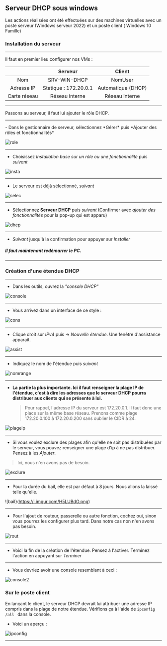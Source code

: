 ## Serveur DHCP sous windows

Les actions réalisées ont été effectuées sur des machines virtuelles avec un poste serveur (Windows serveur 2022) et un poste client ( Windows 10 Famille)

### Installation du serveur

<HR>

Il faut en premier lieu configurer nos VMs : 

| | Serveur | Client
| :-: | :-: | :-: |
| Nom | SRV-WIN-DHCP | NomUser|
| Adresse IP | Statique : 172.20.0.1 | Automatique (DHCP) |
| Carte réseau | Réseau interne | Réseau interne |

<HR>

Passons au serveur, il faut lui ajouter le rôle DHCP.
<HR>
- Dans le gestionnaire de serveur, sélectionnez *Gérer* puis *Ajouter des rôles et fonctionnalités*


![role](https://i.imgur.com/PWQLxDB.png)
<HR>

- Choisissez *Installation base sur un rôle ou une fonctionnalité* puis *suivant*

![insta](https://i.imgur.com/IG3WzzD.png)
<HR>

- Le serveur est déjà sélectionné, *suivant*

![selec](https://i.imgur.com/g7Eund6.png)
<HR>

- Sélectionnez __Serveur DHCP__ puis *suivant* (Confirmer avec *ajouter des fonctionnalités* pour la pop-up qui est apparu)

![dhcp](https://i.imgur.com/2hXzbHI.png)
<HR>

- *Suivant* jusqu'à la confirmation pour appuyer sur *Installer*


##### Il faut maintenant redémarrer le PC.
<HR>

### Création d'une étendue DHCP

<HR>

- Dans les outils, ouvrez la *"console DHCP"*

![console](https://i.imgur.com/ue9Kdw2.png)
<HR>

- Vous arrivez dans un interface de ce style :

![cons](https://i.imgur.com/W0Eun6Q.png)
<HR>

- Clique droit sur *IPv4* puis -> *Nouvelle étendue*. Une fenêtre d'assistance apparaît.

![assist](https://i.imgur.com/W0Eun6Q.png)
<HR>

- Indiquez le nom de l'étendue puis *suivant*

![nomrange](https://i.imgur.com/LZrcSKm.png)
<HR>

- __La partie la plus importante. Ici il faut renseigner la plage IP de l'étendue, c'est à dire les adresses que le serveur DHCP pourra distribuer aux clients qui se présente à lui.__

  > Pour rappel, l'adresse IP du serveur est 172.20.0.1. Il faut donc une place sur la même base réseau.
  > Prenons comme plage 172.20.0.100 à 172.20.0.200 sans oublier le CIDR à 24.


![plageip](https://i.imgur.com/QiUMLUu.png)
<HR>

- Si vous voulez exclure des plages afin qu'elle ne soit pas distribuées par le serveur, vous pouvez renseigner une plage d'ip à ne pas distribuer. Pensez à les *Ajouter*.

 > Ici, nous n'en avons pas de besoin.

![exclure](https://i.imgur.com/5CbtfDe.png)
<HR>

- Pour la durée du bail, elle est par défaut à 8 jours. Nous allons la laissé telle qu'elle.

![bail}(https://i.imgur.com/H5LUBdO.png)
<HR>

- Pour l'ajout de routeur, passerelle ou autre fonction, cochez oui, sinon vous pourrez les configurer plus tard. Dans notre cas non n'en avons pas besoin.

![rout](https://i.imgur.com/irspY62.png)
<HR>

- Voici la fin de la création de l'étendue. Pensez à l'activer. Terminez l'action en appuyant sur *Terminer*
<HR>

- Vous devriez avoir une console resemblant à ceci :


![console2](https://i.imgur.com/55TYl7h.png)

### Sur le poste client

En lançant le client, le serveur DHCP devrait lui attribuer une adresse IP compris dans la plage de notre étendue. Vérifions ça à l'aide de ```ipconfig /all ``` dans la console.

- Voici un aperçu :

![ipconfig](https://i.imgur.com/UOM1cxv.png)
<HR>
